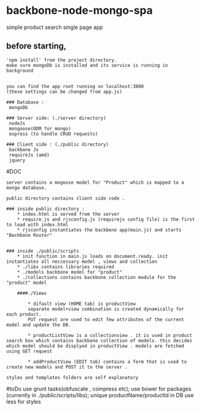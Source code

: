 # backbone-node-mongo-spa
simple product search single page app


## before starting, 
	'npm install' from the project directory.
	make sure mongoDb is installed and its service is running in background


	you can find the app root running on localhost:3000
	(these settings can be changed from app.js)

	### Database :
	 mongoDb

	### Server side: (./server directory)
	 nodeJs
	 mongoose(ODM for mongo)
	 express (to handle CRUD requests)

	### Client side : (./public directory)
	 backbone Js
	 requireJs (amd)
	 jquery


#DOC

	server contains a mogoose model for "Product" which is mapped to a mongo database.

	public directory contains client side code .

	### inside public directory :
		* index.html is served from the server
		* require.js and rjsconfig.js (requirejs config file) is the first to load with index.html
		* rjsconfig instantiates the backbone app(main.js) and starts "Backbone Router"


	### inside ./public/scripts
		* init function in main.js loads on document.ready. init instantiates all neccessary model , views and collection
		* ./libs contains libraries required
		* ./models backbone model for "product"
		* ./collections contains backbone collection module for the "product" model
		
		####./Views
			
			* difault view (HOME tab) is productView
			separate model+view combination is created dynamically for each product.
			PUT request are used to edit few attributes of the current model and update the DB.

			* productListView is a collectionview . it is used in product search box which contains backbone collection of models. this decides which model should be displyed in productView . models are fetched using GET request

			* addProductView (EDIT tab) contains a form that is used to create new models and POST it to the server .

	styles and templates folders are self explanatory


#toDo
	use grunt tasks(obfuscate , compress etc);
	use bower for packages (currently in ./public/scripts/libs);
	unique productName/productId in DB
	use less for styles


